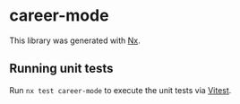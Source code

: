 # career-mode

This library was generated with [Nx](https://nx.dev).

## Running unit tests

Run `nx test career-mode` to execute the unit tests via [Vitest](https://vitest.dev/).
